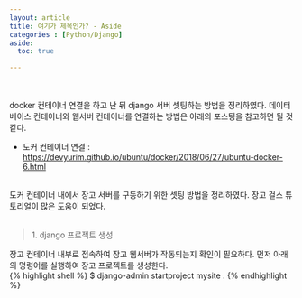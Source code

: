 ```yaml
---
layout: article
title: 여기가 제목인가? - Aside
categories : [Python/Django]
aside:
  toc: true

---
```



<br><br>
docker 컨테이너 연결을 하고 난 뒤 django 서버 셋팅하는 방법을 정리하였다. 데이터베이스 컨테이너와 웹서버 컨테이너를 연결하는 방법은 아래의 포스팅을 참고하면 될 것 같다.<br>
* 도커 컨테이너 연결 : https://devyurim.github.io/ubuntu/docker/2018/06/27/ubuntu-docker-6.html
<br><br>

도커 컨테이너 내에서 장고 서버를 구동하기 위한 셋팅 방법을 정리하였다. 장고 걸스 튜토리얼이 많은 도움이 되었다.<br><br>


> <subtitle> 1. django 프로젝트 생성 </subtitle>

장고 컨테이너 내부로 접속하여 장고 웹서버가 작동되는지 확인이 필요하다. 먼저 아래의 명령어를 실행하여 장고 프로젝트를 생성한다.<br>
{% highlight shell %}
$ django-admin startproject mysite .
{% endhighlight %}
<br>

